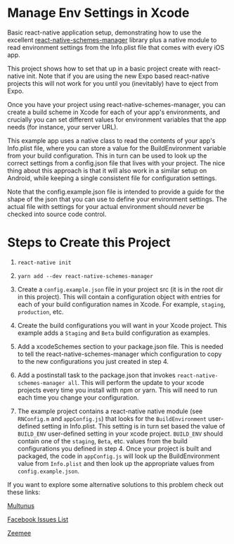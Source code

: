# Manage Env Settings in Xcode

Basic react-native application setup, demonstrating how to use the excellent [react-native-schemes-manager](https://github.com/Thinkmill/react-native-schemes-manager) library plus a native module to read environment settings from the Info.plist file that comes with every iOS app.

This project shows how to set that up in a basic project create with react-native init.  Note that if you are using the new Expo based react-native projects this will not work for you until you (inevitably) have to eject from Expo.

Once you have your project using react-native-schemes-manager, you can create a build scheme in Xcode for each of your app's environments, and crucially you can set different values for environment variables that the app needs (for instance, your server URL).

This example app uses a native class to read the contents of your app's Info.plist file, where you can store a value for the BuildEnvironment variable from your build configuration.  This in turn can be used to look up the correct settings from a config.json file that lives with your project.  The nice thing about this approach is that it will also work in a similar setup on Android, while keeping a single consistent file for configuration settings.

Note that the config.example.json file is intended to provide a guide for the shape of the json that you can use to define your environment settings.  The actual file with settings for your actual environment should *never* be checked into source code control.

# Steps to Create this Project

1. `react-native init`

2. `yarn add --dev react-native-schemes-manager`

3. Create a `config.example.json` file in your project src (it is in the root dir in this project).  This will contain a configuration object with entries for each of your build configuration names in Xcode.  For example, `staging`, `production`, etc.

4. Create the build configurations you will want in your Xcode project.  This example adds a `Staging` and `Beta` build configuration as examples.

5. Add a xcodeSchemes section to your package.json file.  This is needed to tell the react-native-schemes-manager which configuration to copy to the new configurations you just created in step 4.

6. Add a postinstall task to the package.json that invokes `react-native-schemes-manager all`.  This will perform the update to your xcode projects every time you install with npm or yarn.  This will need to run each time you change your configuration.

7. The example project contains a react-native native module (see `RNConfig.m` and `appConfig.js`) that looks for the `BuildEnvironment` user-defined setting in Info.plist.  This setting is in turn set based the value of `BUILD_ENV` user-defined setting in your xcode project.  `BUILD_ENV` should contain one of the `staging`, `Beta`, etc. values from the build configurations you defined in step 4.  Once your project is built and packaged, the code in `appConfig.js` will look up the BuildEnvironment value from `Info.plist` and then look up the appropriate values from `config.example.json`.

If you want to explore some alternative solutions to this problem check out these links:

[Multunus](http://www.multunus.com/blog/2016/06/automated-environment-management-react-native-ios/)

[Facebook Issues List](https://github.com/facebook/react-native/issues/11813#issuecomment-273279257)

[Zeemee](https://zeemee.engineering/how-to-set-up-multiple-schemes-configurations-in-xcode-for-your-react-native-ios-app-7da4b5237966)
